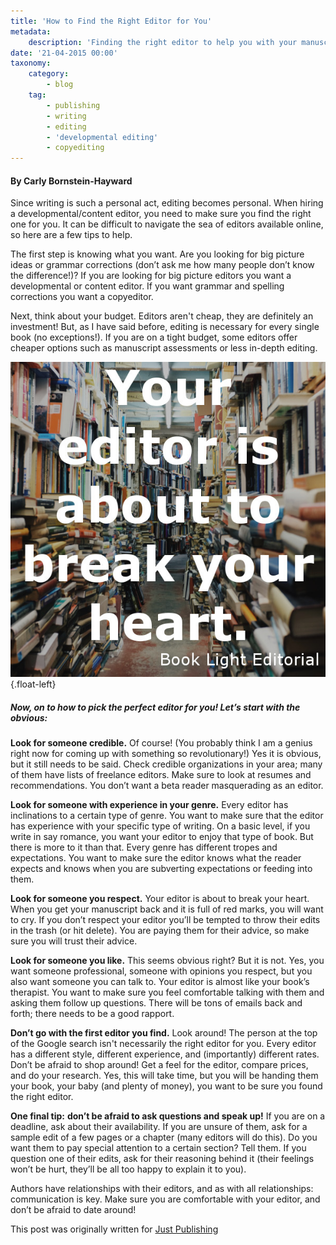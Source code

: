 ```yaml
---
title: 'How to Find the Right Editor for You'
metadata:
    description: 'Finding the right editor to help you with your manuscript can seem like an impossible task. Not just anyone will do. Take a look at our tips for finding the right person to help you edit your book.'
date: '21-04-2015 00:00'
taxonomy:
    category:
        - blog
    tag:
        - publishing
        - writing
        - editing
        - 'developmental editing'
        - copyediting
---
```


#### By Carly Bornstein-Hayward

Since writing is such a personal act, editing becomes personal. When hiring a developmental/content editor, you need to make sure you find the right one for you. It can be difficult to navigate the sea of editors available online, so here are a few tips to help.

The first step is knowing what you want. Are you looking for big picture ideas or grammar corrections (don’t ask me how many people don’t know the difference!)? If you are looking for big picture editors you want a developmental or content editor. If you want grammar and spelling corrections you want a copyeditor.

Next, think about your budget. Editors aren't cheap, they are definitely an investment! But, as I have said before, editing is necessary for every single book (no exceptions!). If you are on a tight budget, some editors offer cheaper options such as manuscript assessments or less in-depth editing.

![](book_light_editorial_quote_editorheartbreak.jpg?cropResize=400,400){.float-left}

##### Now, on to how to pick the perfect editor for you! Let’s start with the obvious:

**Look for someone credible.** Of course! (You probably think I am a genius right now for coming up with something so revolutionary!) Yes it is obvious, but it still needs to be said. Check credible organizations in your area; many of them have lists of freelance editors. Make sure to look at resumes and recommendations. You don’t want a beta reader masquerading as an editor.

**Look for someone with experience in your genre.** Every editor has inclinations to a certain type of genre. You want to make sure that the editor has experience with your specific type of writing. On a basic level, if you write in say romance, you want your editor to enjoy that type of book. But there is more to it than that. Every genre has different tropes and expectations. You want to make sure the editor knows what the reader expects and knows when you are subverting expectations or feeding into them.

**Look for someone you respect.** Your editor is about to break your heart. When you get your manuscript back and it is full of red marks, you will want to cry. If you don’t respect your editor you’ll be tempted to throw their edits in the trash (or hit delete). You are paying them for their advice, so make sure you will trust their advice.

**Look for someone you like.** This seems obvious right? But it is not. Yes, you want someone professional, someone with opinions you respect, but you also want someone you can talk to. Your editor is almost like your book’s therapist. You want to make sure you feel comfortable talking with them and asking them follow up questions. There will be tons of emails back and forth; there needs to be a good rapport.

**Don’t go with the first editor you find.** Look around! The person at the top of the Google search isn't necessarily the right editor for you. Every editor has a different style, different experience, and (importantly) different rates. Don’t be afraid to shop around! Get a feel for the editor, compare prices, and do your research. Yes, this will take time, but you will be handing them your book, your baby (and plenty of money), you want to be sure you found the right editor.

**One final tip:** **don’t be afraid to ask questions and speak up!** If you are on a deadline, ask about their availability. If you are unsure of them, ask for a sample edit of a few pages or a chapter (many editors will do this). Do you want them to pay special attention to a certain section? Tell them. If you question one of their edits, ask for their reasoning behind it (their feelings won’t be hurt, they’ll be all too happy to explain it to you).

Authors have relationships with their editors, and as with all relationships: communication is key. Make sure you are comfortable with your editor, and don’t be afraid to date around!

This post was originally written for [Just Publishing](http://www.derekhaines.ch/justpublishing/how-to-find-the-right-editor-for-you/?target=_blank)